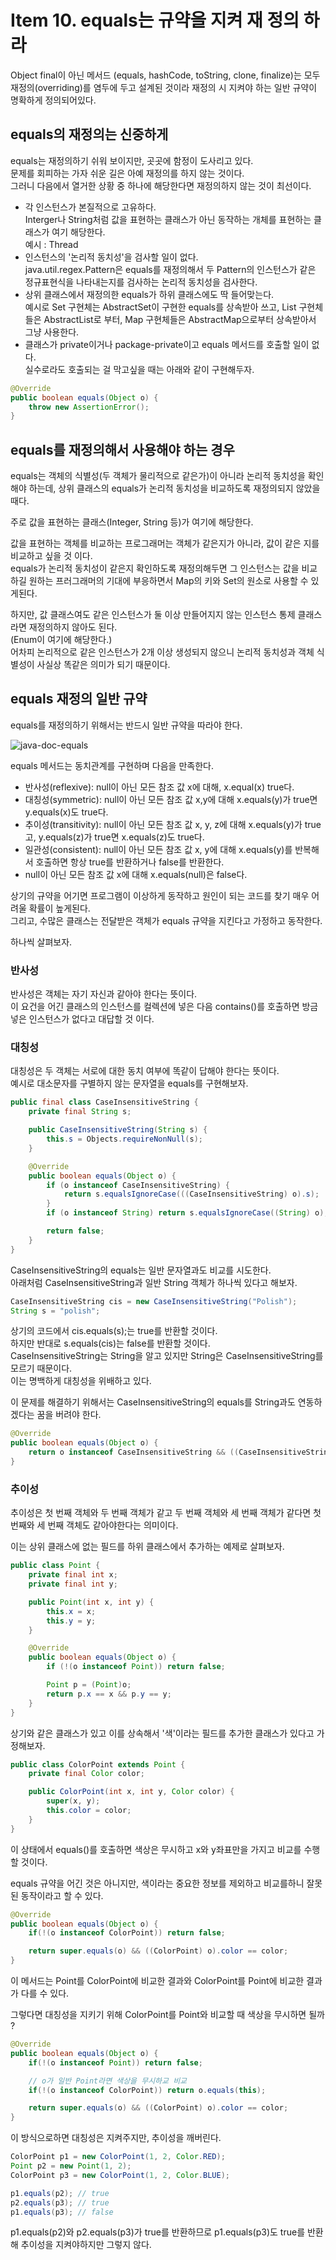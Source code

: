 # Item 10. equals는 규약을 지켜 재 정의 하라 
Object final이 아닌 메서드 (equals, hashCode, toString, clone, finalize)는 모두 재정의(overriding)를 염두에 두고 설계된 것이라 재정의 시 지켜야 하는 일반 규약이 명확하게 정의되어있다.  

## equals의 재정의는 신중하게
equals는 재정의하기 쉬워 보이지만, 곳곳에 함정이 도사리고 있다.  
문제를 회피하는 가자 쉬운 길은 아예 재정의를 하지 않는 것이다.  
그러니 다음에서 열거한 상황 중 하나에 해당한다면 재정의하지 않는 것이 최선이다.  
* 각 인스턴스가 본질적으로 고유하다.  
Interger나 String처럼 값을 표현하는 클래스가 아닌 동작하는 개체를 표현하는 클래스가 여기 해당한다.  
예시 : Thread
* 인스턴스의 '논리적 동치성'을 검사할 일이 없다.  
java.util.regex.Pattern은 equals를 재정의해서 두 Pattern의 인스턴스가 같은 정규표현식을 나타내는지를 검사하는 논리적 동치성을 검사한다.  
* 상위 클래스에서 재정의한 equals가 하위 클래스에도 딱 들어맞는다.  
예시로 Set 구현체는 AbstractSet이 구현한 equals를 상속받아 쓰고, List 구현체들은 AbstractList로 부터, Map 구현체들은 AbstractMap으로부터 상속받아서 그냥 사용한다.
* 클래스가 private이거나 package-private이고 equals 메서드를 호출할 일이 없다.  
실수로라도 호출되는 걸 막고싶을 때는 아래와 같이 구현해두자.  
```java
@Override
public boolean equals(Object o) {
    throw new AssertionError();
}
```  

## equals를 재정의해서 사용해야 하는 경우
equals는 객체의 식별성(두 객체가 물리적으로 같은가)이 아니라 논리적 동치성을 확인해야 하는데, 상위 클래스의 equals가 논리적 동치성을 비교하도록 재정의되지 않았을 때다.  

주로 값을 표현하는 클래스(Integer, String 등)가 여기에 해당한다.  

값을 표현하는 객체를 비교하는 프로그래머는 객체가 같은지가 아니라, 값이 같은 지를 비교하고 싶을 것 이다.  
equals가 논리적 동치성이 같은지 확인하도록 재정의해두면 그 인스턴스는 값을 비교하길 원하는 프러그래머의 기대에 부응하면서 Map의 키와 Set의 원소로 사용할 수 있게된다.  
  
하지만, 값 클래스여도 같은 인스턴스가 둘 이상 만들어지지 않는 인스턴스 통제 클래스라면 재정의하지 않아도 된다.  
(Enum이 여기에 해당한다.)  
어차피 논리적으로 같은 인스턴스가 2개 이상 생성되지 않으니 논리적 동치성과 객체 식별성이 사실상 똑같은 의미가 되기 때문이다.  

## equals 재정의 일반 규약
equals를 재정의하기 위해서는 반드시 일반 규약을 따라야 한다.

![java-doc-equals](../이미지/java-doc-equals.png)  

equals 메서드는 동치관계를 구현하며 다음을 만족한다.  
* 반사성(reflexive): null이 아닌 모든 참조 값 x에 대해, x.equal(x) true다.
* 대칭성(symmetric): null이 아닌 모든 참조 값 x,y에 대해 x.equals(y)가 true면 y.equals(x)도 true다.
* 추이성(transitivity): null이 아닌 모든 참조 값 x, y, z에 대해 x.equals(y)가 true고, y.equals(z)가 true면 x.equals(z)도 true다.
* 일관성(consistent): null이 아닌 모든 참조 값 x, y에 대해 x.equals(y)를 반복해서 호출하면 항상 true를 반환하거나 false를 반환한다.
* null이 아닌 모든 참조 값 x에 대해 x.equals(null)은 false다.  

상기의 규약을 어기면 프로그램이 이상하게 동작하고 원인이 되는 코드를 찾기 매우 어려울 확률이 높게된다.  
그리고, 수많은 클래스는 전달받은 객체가 equals 규약을 지킨다고 가정하고 동작한다.  
  
하나씩 살펴보자.  

### 반사성
반사성은 객체는 자기 자신과 같아야 한다는 뜻이다.  
이 요건을 어긴 클래스의 인스턴스를 컬렉션에 넣은 다음 contains()를 호출하면 방금 넣은 인스턴스가 없다고 대답할 것 이다.  

### 대칭성
대칭성은 두 객체는 서로에 대한 동치 여부에 똑같이 답해야 한다는 뜻이다.  
예시로 대소문자를 구별하지 않는 문자열을 equals를 구현해보자.
```java
public final class CaseInsensitiveString {
    private final String s;

    public CaseInsensitiveString(String s) {
        this.s = Objects.requireNonNull(s);
    }

    @Override
    public boolean equals(Object o) {
        if (o instanceof CaseInsensitiveString) {
            return s.equalsIgnoreCase(((CaseInsensitiveString) o).s);
        }
        if (o instanceof String) return s.equalsIgnoreCase((String) o);

        return false;
    }
}
```

CaseInsensitiveString의 equals는 일반 문자열과도 비교를 시도한다.  
아래처럼 CaseInsensitiveString과 일반 String 객체가 하나씩 있다고 해보자.  

```java
CaseInsensitiveString cis = new CaseInsensitiveString("Polish");
String s = "polish";
```

상기의 코드에서 cis.equals(s);는 true를 반환할 것이다.  
하지만 반대로 s.equals(cis)는 false를 반환할 것이다.  
CaseInsensitiveString는 String을 알고 있지만 String은 CaseInsensitiveString를 모르기 때문이다.  
이는 명백하게 대칭성을 위배하고 있다.  

이 문제를 해결하기 위해서는 CaseInsensitiveString의 equals를 String과도 연동하겠다는 꿈을 버려야 한다.  
```java
@Override
public boolean equals(Object o) {
    return o instanceof CaseInsensitiveString && ((CaseInsensitiveString) o).s.equalsIgnoreCase(s);
}
```

### 추이성
추이성은 첫 번째 객체와 두 번째 객체가 같고 두 번째 객체와 세 번째 객체가 같다면 첫 번째와 세 번째 객체도 같아야한다는 의미이다.  

이는 상위 클래스에 없는 필드를 하위 클래스에서 추가하는 예제로 살펴보자.

```java
public class Point {
    private final int x;
    private final int y;

    public Point(int x, int y) {
        this.x = x;
        this.y = y;
    }

    @Override
    public boolean equals(Object o) {
        if (!(o instanceof Point)) return false;

        Point p = (Point)o;
        return p.x == x && p.y == y;
    }
}
```
상기와 같은 클래스가 있고 이를 상속해서 '색'이라는 필드를 추가한 클래스가 있다고 가정해보자.

```java
public class ColorPoint extends Point {
    private final Color color;

    public ColorPoint(int x, int y, Color color) {
        super(x, y);
        this.color = color;
    }
}
```  

이 상태에서 equals()를 호출하면 색상은 무시하고 x와 y좌표만을 가지고 비교를 수행할 것이다.  

equals 규약을 어긴 것은 아니지만, 색이라는 중요한 정보를 제외하고 비교를하니 잘못된 동작이라고 할 수 있다.  

```java
@Override
public boolean equals(Object o) {
    if(!(o instanceof ColorPoint)) return false;

    return super.equals(o) && ((ColorPoint) o).color == color;    
}
```  
이 메서드는 Point를 ColorPoint에 비교한 결과와 ColorPoint를 Point에 비교한 결과가 다를 수 있다.

그렇다면 대칭성을 지키기 위해 ColorPoint를 Point와 비교할 때 색상을 무시하면 될까 ?
```java
@Override
public boolean equals(Object o) {
    if(!(o instanceof Point)) return false;

    // o가 일반 Point라면 색상을 무시하교 비교 
    if(!(o instanceof ColorPoint)) return o.equals(this);

    return super.equals(o) && ((ColorPoint) o).color == color;    
}
```  
이 방식으로하면 대칭성은 지켜주지만, 추이성을 깨버린다.  

```java
ColorPoint p1 = new ColorPoint(1, 2, Color.RED);
Point p2 = new Point(1, 2);
ColorPoint p3 = new ColorPoint(1, 2, Color.BLUE);

p1.equals(p2); // true
p2.equals(p3); // true
p1.equals(p3); // false
```
p1.equals(p2)와 p2.equals(p3)가 true를 반환하므로 p1.equals(p3)도 true를 반환해 추이성을 지켜야하지만 그렇지 않다.